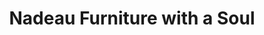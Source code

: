 ---
title: "Nadeau Furniture with a Soul"
url: /louisville/nadeau-furniture-with-a-soul/
shop: furniture
---